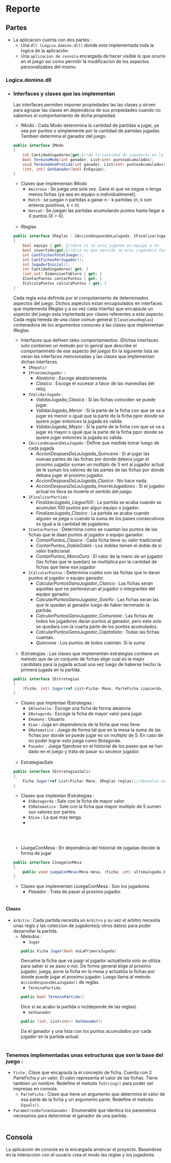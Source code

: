 # Reporte

## Partes 
- La aplicacion cuenta con dos partes :
    - Una ``dll (Logica.domino.dll)`` donde esta implementada toda la logica de la aplicación.
    - Una ``aplicacion de consola`` encargada de hacer visible lo que ocurre en el juego asi como permitir la modificacion de los aspectos personalizabes del mismo.

### Logica.domino.dll 
- ### Interfaces y clases que las implementan
    Las interfaces permiten imponer propiedades las las clases y sirven para agrupar las clases en dependecia de sus propiedades cuando no sabemos el comportamiento de dicha propiedad.

    -  IModo : Cada Modo deteremina la cantidad de partidas a jugar, ya sea por puntos o simplemente por la cantidad de partidas jugadas. Tambien determina el ganador del juego. 
    ```cs
    public interface IModo
    {
        int CantidadJugadores{get;}//da la cantidad de jugadores en la partida actual
        bool TerminoModo(int ganador, List<int> puntosAcumulados);
        void TerminoUnaPratida(int ganador, List<int> puntosAcumulados);
        (int, int) GetGanador(bool EnEquipo);
    }
    ```
    - Clases que implementan IModo 
        - ``Amistoso`` : Se juega una sola vez. Gana el que se oegue o tenga menos fichas (ya sea en equipo o individualmenet).
        - ``Match`` : se juegan n partidas a ganar n - k partidas (n, k son enteros positivos, k < n).
        - ``HatsaX`` : Se juegan las partidas acumulando puntos hasta llegar a X puntos (X > 0).
    \
    &nbsp;
    - IReglas 
    ```csharp
    public interface IReglas : IAccionDespuesDeLaJugada, IFinalizarJugada, IGanador,IProximoJugador, IRepartir, IValidarJugada
    {
        bool equipo { get; }//dice si se esta jugando en equipo o no
        bool invertido{get;}//dice en que sentido se esta jugando(a favor o en contra de las manesillas del relloj) 
        int CantFichasTotalJuego();
        int CantFichasPorJugador();
        int JugadorInicial();
        int CantidadJugadores{ get; }
        (int,int) DimensionTablero { get; }
        IContarPuntos contarPuntos { get; }
        ICalculaPuntos calculaPuntos { get; }
    }
    ```
    Cada regla esta definida por el compotamiento de determinados aspectos del juego. Dichos aspectos estan encapsulados en interfaces que implementa IReglas y a su vez cada interfaz que encapsula un aspecto del juego esta implentada por clases referentes a este aspecto. Cada regla hereda de una clase comun general (``ClaseComunReglas``) contenedora de los argumentos comunes a las clases que implementan IReglas. 
    - Interfaces que definen tales comportamientos. (Dichas interfaces solo contienen un metodo por lo genral que describe el comportamineto de ese aspecto del juego)
        En la siguiente lista se veran las interfaces mencionadas y las clases que implementan dichas interfaces.
        - ``IRepatir``
        - ``IProximoJugador`` :
            - *Aleatorio* : Escoge aleatoriamente.
            - *Clasico* : Escoge el sucesor a favor de las manesillas del reloj.
        - ``IValidarJugada`` :
            - *ValidarJugada_Clasica* : Si las fichas coinciden se puede jugar.
            - *ValidarJugada_Menor* : Si la parte de la ficha con que se va a jugar es menor o igual que la parte de la ficha ppor donde se quiere jugar entonces la jugada es valida.
            - *ValidarJugada_Mayor* : Si la parte de la ficha con que se va a jugar es mayor o igual que la parte de la ficha ppor donde se quiere jugar entonces la jugada es valida.
        - ``IAccionDespuesDeLaJugada`` : Define que medida tomar luego de cada jugada
            - *AccionDespuesDeLaJugada_Quincena* : Si al jugar las nuevas partes de las fichas por donde debera jugar el proximo jugador suman un multiplo de 5 ent al jugador actual de le suman los valores de las partes de las fichas por donde debara jugar el proximo jugador.
            - *AccionDespuesDeLaJugada_Clasico* : No hace nada.
            - *AccionDespuesDeLaJugada_InvertirJugadores* : Si el jugador actual no lleva se invierte el sentido del juego.
        - ``IFinalizarPartida`` :
            - *FinalizarJugada_Llegue100* : La partida se acaba cuando se acumulan 100 puntos por algun equipo o jugador.
            - *FinalizarJugada_Clasico* : La partida se acaba cuando alguien se pega o cuando la suma de los pases consecutivos es igual a la cantidad de jugadores.
        - ``IContarPuntos`` : Determina como se cuantan los puntos de las fichas que le daan puntos al jugador o equipo ganador.
            - *ContarPuntos_Clasico* : Cada ficha tiene su valor tradicional.
            - *ContarPuntos_DobleDoble* : Los dobles tienen el doble de si valor tradicional.
            - *ContarPuntos_ManoDura* : El valor de la mano de un jugador (las fichas que le quedan)  se multiplica por la cantidad de fichas que tiene ese jugador
        - ``ICalcularPuntos`` : Determina cuales son las fichas que le daran puntos al jugador o equipo ganador.
            - *CalcularPuntosGanoJugador_Clasico* : Las fichas seran aquellas que no pertenezcan al jugador o integrantes del equipo ganador.
            - *CalcularPuntosGanoJugador_SoloYo* : Las fichas seran las que le quedan al ganador luego de haber terminado la partida.
            - *CalcularPuntosGanoJugador_Comunista* : Las fichas de todos los jugadores daran puntos al ganador, pero este solo se quedara con la cuarta parte de los puntos acumulados.
            - *CalcularPuntosGanoJugador_Capitalista* : Todas las fichas cuantan.
            - *Quincena* : Los puntos de todos cuentan. Si la suma 
    \
    &nbsp;
    - IEstrategias : Las clases que implementan estrategias contiene un metodo que de un conjunto de fichas elige cual es la mejor candidata para la jugada actual una vez luego de haberse hecho la primera jugada en la partida.
    ```csharp
    public interface IEstrategias
    {
        (Ficha, int) Jugar(ref List<Ficha> Mano, ParteFicha izquierda, ParteFicha derecha, IReglas reglas, int jugadorActual);//devuelve una ficha y 0 si juega pos la primera ficha q recibe y 1 si juega x la 2da ficha q recibe
    }
    ```
    - Clases que implentan IEstrategias :
        - ``EAleatorio`` : Escoge una ficha de forma aleatoria.
        - ``EBotagorda`` : Escoge la ficha de mayor valor para jugar.  
        - ``EHumano`` : Usuario.
        - ``ELeo`` : Juga en dependencia de la ficha que mas lleve.
        - ``EMatematico`` : Juega de forma tal que en la mesa la suma de las fichas por donde se puede jugar es un multiplo de 5. En caso de no poder lograr esto juega como Botagorda.
        - ``Pasador`` : Juega fijandose en el historial de los pases que se han dado en el juego y trata de pasar su secesor jugador.
    \
    &nbsp;
    - EstrategiasSalir
    ```csharp
    public interface IEstrategiasSalir
    {
        Ficha Jugar(ref List<Ficha> Mano, IReglas reglas);//devuelve una ficha y 0 si juega pos la primera ficha q recibe y si juega x la 2da ficha q recibe
    }
    ```
    - Clases que implentan IEstrategias :
        - ``ESBotagorda`` : Sale con la ficha de mayor valor.
        - ``ESMatematico`` : Sale con la ficha que mayor multiplo de 5 sumen sus valores por partes.
        - ``ESLeo`` : La que mas tenga.
        - 
    \
    &nbsp;
    - IJuegaConMesa : En dependecia del historial de jugadas decide la forma de jugar
    ```cs
    public interface IJuegaConMesa
    {
        public void juegaConMesa(Mesa mesa, (Ficha, int) ultimaJugada,bool huboJugada);
    }
    ```
    - Clases que implementan IJuegaConMesa : Son los jugadores.
        - *Pasador* : Trata de pasar al proximo jugador.
\
&nbsp;
#### Clases 
- ``Arbitro`` : Cada partida necesita un ``Arbitro`` y su vez el arbitro necesita unas regls y las coleccion de jugadores(y otros datos) para poder desarrollar la partida. 
    - Metodos :
        - ``Jugar``
        ```cs
        public Ficha Jugar(bool esLaPrimeraJugada) 
        ``` 
        Devuelve la ficha que va juagr el jugador actual(esta solo se utiliza para saber si se paso o no). 
        De forma general elige al proximo jugador, juega, pone la ficha en la mesa y actualiza la fichas por donde puede jugar el proximo jugador. Luego llama al metodo ``AccionDespuesDeLaJugada()`` de reglas. 
        - ``TerminoPartida``
        ```cs
        public bool TerminoPartida()
        ```
        Dice si se acabo la partida o no(depende de las reglas).
        - ``GetGanador``
        ```cs
        public (int, List<int>) GetGanador()
        ```
        Da el ganador y una lista con los puntos acumulados por cada jugador en la partida actual.
\
&nbsp;
### Tenemos implementadas unas estructuras que son la base del juego : 
- ``Ficha`` : Clase que encapsula la el concepto de ficha. Cuenta con 2 ParteFicha y un valor. El valor representa el valor de las fichas. Tiene tambien un nombre. Redefine el metodo ``ToString()`` para poder ser impresas en consola.
    - ``ParteFicha`` : Clase que tiene un argumento que determina el valor de esa  parte de la ficha y un argumento parte. Redefine el metodo ``Equals()``.
- ``ParametrosDefinenGanador`` : Enumerable que identica los parametros necesarios para determinar el ganador de una partida. 
\
&nbsp;
## Consola
La aplicacion de consola es la encargada arrancar el proyecto. Basandose en la interaccion con el usuario crea el modo las reglas y los jugadores 

